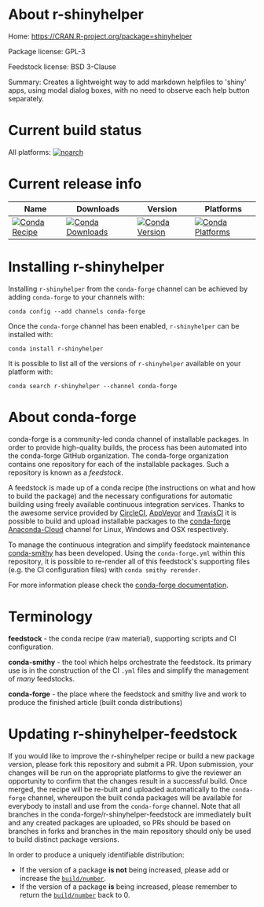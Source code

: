 About r-shinyhelper
===================

Home: https://CRAN.R-project.org/package=shinyhelper

Package license: GPL-3

Feedstock license: BSD 3-Clause

Summary: Creates a lightweight way to add markdown helpfiles to 'shiny' apps, using modal dialog boxes, with no need to observe each help button separately.



Current build status
====================

All platforms:
[![noarch](https://img.shields.io/circleci/project/github/conda-forge/r-shinyhelper-feedstock/master.svg?label=noarch)](https://circleci.com/gh/conda-forge/r-shinyhelper-feedstock)

Current release info
====================

| Name | Downloads | Version | Platforms |
| --- | --- | --- | --- |
| [![Conda Recipe](https://img.shields.io/badge/recipe-r--shinyhelper-green.svg)](https://anaconda.org/conda-forge/r-shinyhelper) | [![Conda Downloads](https://img.shields.io/conda/dn/conda-forge/r-shinyhelper.svg)](https://anaconda.org/conda-forge/r-shinyhelper) | [![Conda Version](https://img.shields.io/conda/vn/conda-forge/r-shinyhelper.svg)](https://anaconda.org/conda-forge/r-shinyhelper) | [![Conda Platforms](https://img.shields.io/conda/pn/conda-forge/r-shinyhelper.svg)](https://anaconda.org/conda-forge/r-shinyhelper) |

Installing r-shinyhelper
========================

Installing `r-shinyhelper` from the `conda-forge` channel can be achieved by adding `conda-forge` to your channels with:

```
conda config --add channels conda-forge
```

Once the `conda-forge` channel has been enabled, `r-shinyhelper` can be installed with:

```
conda install r-shinyhelper
```

It is possible to list all of the versions of `r-shinyhelper` available on your platform with:

```
conda search r-shinyhelper --channel conda-forge
```


About conda-forge
=================

conda-forge is a community-led conda channel of installable packages.
In order to provide high-quality builds, the process has been automated into the
conda-forge GitHub organization. The conda-forge organization contains one repository
for each of the installable packages. Such a repository is known as a *feedstock*.

A feedstock is made up of a conda recipe (the instructions on what and how to build
the package) and the necessary configurations for automatic building using freely
available continuous integration services. Thanks to the awesome service provided by
[CircleCI](https://circleci.com/), [AppVeyor](https://www.appveyor.com/)
and [TravisCI](https://travis-ci.org/) it is possible to build and upload installable
packages to the [conda-forge](https://anaconda.org/conda-forge)
[Anaconda-Cloud](https://anaconda.org/) channel for Linux, Windows and OSX respectively.

To manage the continuous integration and simplify feedstock maintenance
[conda-smithy](https://github.com/conda-forge/conda-smithy) has been developed.
Using the ``conda-forge.yml`` within this repository, it is possible to re-render all of
this feedstock's supporting files (e.g. the CI configuration files) with ``conda smithy rerender``.

For more information please check the [conda-forge documentation](https://conda-forge.org/docs/).

Terminology
===========

**feedstock** - the conda recipe (raw material), supporting scripts and CI configuration.

**conda-smithy** - the tool which helps orchestrate the feedstock.
                   Its primary use is in the construction of the CI ``.yml`` files
                   and simplify the management of *many* feedstocks.

**conda-forge** - the place where the feedstock and smithy live and work to
                  produce the finished article (built conda distributions)


Updating r-shinyhelper-feedstock
================================

If you would like to improve the r-shinyhelper recipe or build a new
package version, please fork this repository and submit a PR. Upon submission,
your changes will be run on the appropriate platforms to give the reviewer an
opportunity to confirm that the changes result in a successful build. Once
merged, the recipe will be re-built and uploaded automatically to the
`conda-forge` channel, whereupon the built conda packages will be available for
everybody to install and use from the `conda-forge` channel.
Note that all branches in the conda-forge/r-shinyhelper-feedstock are
immediately built and any created packages are uploaded, so PRs should be based
on branches in forks and branches in the main repository should only be used to
build distinct package versions.

In order to produce a uniquely identifiable distribution:
 * If the version of a package **is not** being increased, please add or increase
   the [``build/number``](https://conda.io/docs/user-guide/tasks/build-packages/define-metadata.html#build-number-and-string).
 * If the version of a package **is** being increased, please remember to return
   the [``build/number``](https://conda.io/docs/user-guide/tasks/build-packages/define-metadata.html#build-number-and-string)
   back to 0.
